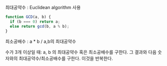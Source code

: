 최대공약수 : Euclidean algorithm 사용
```js
function GCD(a, b) {
  if (b === 0) return a;
  else return gcd(b, a % b);
}
```

최소공배수 : a * b / a,b의 최대공약수

수가 3개 이상일 때: a, b 의 최대공약수 혹은 최소공배수를 구한다. 그 결과와 다음 숫자와의 최대공약수/최소공배수를 구한다. 이것을 반복한다.
